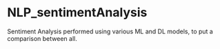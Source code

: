 # NLP_sentimentAnalysis
Sentiment Analysis performed using various ML and DL models, to put a comparison between all. 
